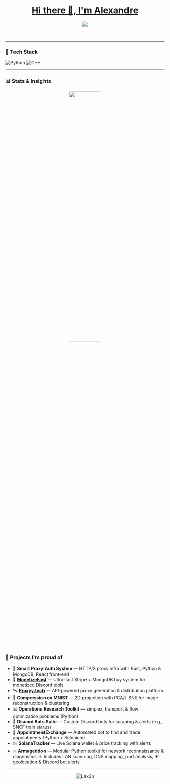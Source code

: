 <p align="center">
  <a href="https://github.com/Lax3n">
    <h1 align="center">Hi there 👋, I'm Alexandre</h1>

</p>

<p align="center">
  <!-- Typing SVG by DenverCoder1 - https://github.com/DenverCoder1/readme-typing-svg -->
<!--   <a href="https://github.com/DenverCoder1/readme-typing-svg"> -->
    <img src="https://readme-typing-svg.demolab.com/?lines=Student+in+Mathematics%2C+Economics+and+Computer+Science;&font=Fira%20Code&center=true&width=1080&height=45&color=1F6FEB&vCenter=true&pause=1000&size=22" /></a>
</p>

<br/>


---

### 🔧 Tech Stack

![Python](https://img.shields.io/badge/-Python-333?style=flat&logo=python)
![C++](https://img.shields.io/badge/-C++-333?style=flat&logo=C++)


---

### 📊 Stats & Insights

<p align="center">
  <img src="https://readmestats.999857.xyz/api/top-langs?username=Lax3n&theme=github_dark&layout=compact" width="45%" />
</p>

### 🚀 Projects I'm proud of

- 🔐 **Smart Proxy Auth System** — HTTP/S proxy infra with Rust, Python & MongoDB, React front-end  
- 🛒 **[MonetizeFast](https://monetizefa.st/)** — Ultra-fast Stripe + MongoDB buy system for monetized Discord tools  
- 🛰 **[Proxyy.tech](https://proxyy.tech/)** — API-powered proxy generation & distribution platform  
- 🧠 **Compression on MNIST** — 2D projection with PCA/t-SNE for image reconstruction & clustering  
- 📊 **Operations Research Toolkit** — simplex, transport & flow optimization problems (Python)  
- 🤖 **Discord Bots Suite** — Custom Discord bots for scraping & alerts (e.g., SNCF train status)  
- 📆 **AppointmentExchange** — Automated bot to find and trade appointments (Python + Selenium)  
- 📉 **SolanaTracker** — Live Solana wallet & price tracking with alerts  
- 💥 **Armageddon** — Modular Python toolkit for network reconnaissance & diagnostics → Includes LAN scanning, DNS mapping, port analysis, IP geolocation & Discord bot alerts

---



<p align="center">
  <img src="https://komarev.com/ghpvc/?username=Lax3n&label=Profile%20views&color=0e75b6&style=flat" alt="Lax3n" />
</p>
